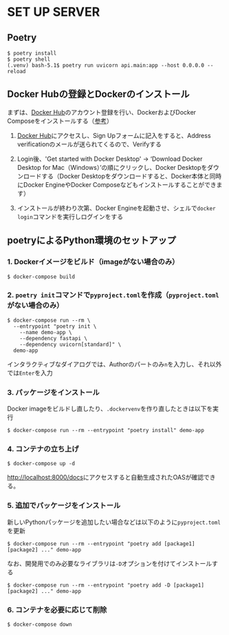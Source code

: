 # SET UP SERVER

## Poetry

```shell
$ poetry install
$ poetry shell
(.venv) bash-5.1$ poetry run uvicorn api.main:app --host 0.0.0.0 --reload
```

## Docker Hubの登録とDockerのインストール
まずは、[Docker Hub](https://hub.docker.com/)のアカウント登録を行い、DockerおよびDocker Composeをインストールする（[参考](https://datawokagaku.com/startdocker/)）

  1. [Docker Hub](https://hub.docker.com/)にアクセスし、Sign Upフォームに記入をすると、Address verificationのメールが送られてくるので、Verifyする

  2. Login後、'Get started with Docker Desktop' → ‘Download Docker Desktop for Mac（Windows）’の順にクリックし、Docker Desktopをダウンロードする（Docker Desktopをダウンロードすると、Docker本体と同時にDocker EngineやDocker Composeなどもインストールすることができます）

  3. インストールが終わり次第、Docker Engineを起動させ、シェルで`docker login`コマンドを実行しログインをする

## poetryによるPython環境のセットアップ

### 1. Dockerイメージをビルド（imageがない場合のみ）
```shell
$ docker-compose build
```

### 2. `poetry init`コマンドで`pyproject.toml`を作成（`pyproject.toml`がない場合のみ）
```shell
$ docker-compose run --rm \
  --entrypoint "poetry init \
    --name demo-app \
    --dependency fastapi \
    --dependency uvicorn[standard]" \
  demo-app
```
インタラクティブなダイアログでは、Authorのパートのみ`n`を入力し、それ以外では`Enter`を入力

### 3. パッケージをインストール
Docker imageをビルドし直したり、`.dockervenv`を作り直したときは以下を実行
```shell
$ docker-compose run --rm --entrypoint "poetry install" demo-app
```

### 4. コンテナの立ち上げ
```shell
$ docker-compose up -d
```
[http://localhost:8000/docs](http://localhost:8000/docs)にアクセスすると自動生成されたOASが確認できる。

### 5. 追加でパッケージをインストール
新しいPythonパッケージを追加したい場合などは以下のように`pyproject.toml`を更新
```shell
$ docker-compose run --rm --entrypoint "poetry add [package1] [package2] ..." demo-app
```
なお、開発用でのみ必要なライブラリは`-D`オプションを付けてインストールする
```shell
$ docker-compose run --rm --entrypoint "poetry add -D [package1] [package2] ..." demo-app
```

### 6. コンテナを必要に応じて削除
```shell
$ docker-compose down
```
